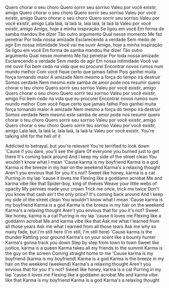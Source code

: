 Quero chorar o seu choro
Quero sorrir seu sorriso
Valeu por você existir, amigo
Quero chorar o seu choro
Quero sorrir seu sorriso
Valeu por você existir, amigo
Quero chorar o seu choro
Quero sorrir seu sorriso
Valeu por você existir, amigo
Lala laiá, la laiá la, lala laiá, la laiá la
Valeu por você existir, amigo
Amigo, hoje a minha inspiração
Se ligou em você
Em forma de samba mandou lhe dizer
Tão outro argumento
Qual nesse momento
Me faz penetrar
Por toda nossa amizade
Esclarecendo a verdade
Sem medo de agir
Em nossa intimidade
Você vai me ouvir
Amigo, hoje a minha inspiração
Se ligou em você
Em forma de samba mandou lhe dizer
Tão outro argumento
Qual nesse momento
Me faz penetrar
Por toda nossa amizade
Esclarecendo a verdade
Sem medo de agir
Em nossa intimidade
Você vai me ouvir
Foi bem cedo na vida que eu procurei
Encontrar novos rumos num mundo melhor
Com você fique certo que jamais falhei
Pois ganhei muita força tornando maior
A amizade
Nem mesmo a força do tempo irá destruir
Somos verdade
Nem mesmo este samba de amor pode nos resumir
quero chorar o teu choro
Quero sorrir seu sorriso
Valeu por você existir, amigo
Quero chorar o seu choro
Quero sorrir teu sorriso
Valeu por você existir, amigo
Foi bem cedo na vida que eu procurei
Encontrar novos rumos num mundo melhor
Com você fique certo que jamais falhei
Pois ganhei muita força tornando maior
A amizade
Nem mesmo a força do tempo irá destruir
Somos verdade
Nem mesmo este samba de amor pode nos resumir
quero chorar o teu choro
Quero sorrir seu sorriso
Valeu por você existir, amigo
Quero chorar o seu choro
Quero sorrir teu sorriso
Valeu por você existir, amigo
Lala laiá, la laiá la, lala laiá, la laiá la
Valeu por você existir, You're talking shit for the hell of it

Addicted to betrayal, but you're relevant
You're terrified to look down
'Cause if you dare, you'll see the glare
Of everyone you burned just to get there
It's coming back around
And I keep my side of the street clean
You wouldn't know what I mean
'Cause karma is my boyfriend
Karma is a god
Karma is the breeze in my hair on the weekend
Karma's a relaxing thought
Aren't you envious that for you it's not?
Sweet like honey, karma is a cat
Purring in my lap 'cause it loves me
Flexing like a goddamn acrobat
Me and karma vibe like that
Spider-boy, king of thieves
Weave your little webs of opacity
My pennies made your crown
Trick me once, trick me twice
Don't you know that cash ain't the only price?
It's coming back around
And I keep my side of the street clean
You wouldn't know what I mean
'Cause karma is my boyfriend
Karma is a god
Karma is the breeze in my hair on the weekend
Karma's a relaxing thought
Aren't you envious that for you it's not?
Sweet like honey, karma is a cat
Purring in my lap 'cause it loves me
Flexing like a goddamn acrobat
Me and karma vibe like that
Ask me what I learned from all those years
Ask me what I earned from all those tears
Ask me why so many fade, but I'm still here
(I'm still, I'm still here)
'Cause karma is the thunder
Rattling your ground
Karma's on your scent like a bounty hunter
Karma's gonna track you down
Step by step from town to town
Sweet like justice, karma is a queen
Karma takes all my friends to the summit
Karma is the guy on the screen
Coming straight home to me
'Cause karma is my boyfriend (karma is my boyfriend)
Karma is a god
Karma is the breeze in my hair on the weekend (weekend)
Karma's a relaxing thought
Aren't you envious that for you it's not?
Sweet like honey, karma is a cat
Purring in my lap 'cause it loves me
Flexing like a goddamn acrobat
Me and karma vibe like that
Karma is my boyfriend
Karma is a god
Karma's a relaxing thought